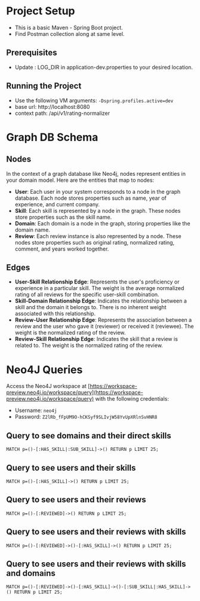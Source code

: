 # Project Setup

- This is a basic Maven - Spring Boot project.
- Find Postman collection along at same level.

## Prerequisites
- Update : LOG_DIR in application-dev.properties to your desired location.

## Running the Project

- Use the following VM arguments: `-Dspring.profiles.active=dev`
- base url: http://localhost:8080
- context path: /api/v1/rating-normalizer
# Graph DB Schema

## Nodes

In the context of a graph database like Neo4j, nodes represent entities in your domain model. Here are the entities that map to nodes:

- **User**: Each user in your system corresponds to a node in the graph database. Each node stores properties such as name, year of experience, and current company.
- **Skill**: Each skill is represented by a node in the graph. These nodes store properties such as the skill name.
- **Domain**: Each domain is a node in the graph, storing properties like the domain name.
- **Review**: Each review instance is also represented by a node. These nodes store properties such as original rating, normalized rating, comment, and years worked together.

## Edges

- **User-Skill Relationship Edge**: Represents the user's proficiency or experience in a particular skill. The weight is the average normalized rating of all reviews for the specific user-skill combination.
- **Skill-Domain Relationship Edge**: Indicates the relationship between a skill and the domain it belongs to. There is no inherent weight associated with this relationship.
- **Review-User Relationship Edge**: Represents the association between a review and the user who gave it (reviewer) or received it (reviewee). The weight is the normalized rating of the review.
- **Review-Skill Relationship Edge**: Indicates the skill that a review is related to. The weight is the normalized rating of the review.

# Neo4J Queries

Access the Neo4J workspace at [https://workspace-preview.neo4j.io/workspace/query](https://workspace-preview.neo4j.io/workspace/query) with the following credentials:

- Username: `neo4j`
- Password: `Z2lRb_fFpUM9O-hCKSyf9SLIvjW58YvUpXRlnSvHNR8`

## Query to see domains and their direct skills

```cypher
MATCH p=()-[:HAS_SKILL|:SUB_SKILL]->() RETURN p LIMIT 25;
```
## Query to see users and their skills

```cypher
MATCH p=()-[:HAS_SKILL]->() RETURN p LIMIT 25;
```
## Query to see users and their reviews

```cypher
MATCH p=()-[:REVIEWED]->() RETURN p LIMIT 25;
```
## Query to see users and their reviews with skills

```cypher
MATCH p=()-[:REVIEWED]->()-[:HAS_SKILL]->() RETURN p LIMIT 25;
```
## Query to see users and their reviews with skills and domains

```cypher
MATCH p=()-[:REVIEWED]->()-[:HAS_SKILL]->()-[:SUB_SKILL|:HAS_SKILL]->() RETURN p LIMIT 25;
```
